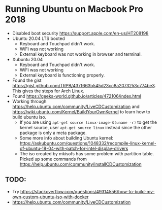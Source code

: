 # Running Ubuntu on Macbook Pro 2018

- Disabled boot security <https://support.apple.com/en-us/HT208198>
- Ubuntu 20.04 LTS booted
  - Keyboard and Touchpad didn't work.
  - WiFi was not working
  - External keyboard was not working in browser and terminal.
- Xubuntu 20.04
  - Keyboard and Touchpad didn't work.
  - WiFi was not working
  - External keyboard is functioning properly.
- Found the gist
    <https://gist.github.com/TRPB/437f663b545d23cc8a2073253c774be3>. This gives
    the steps for Arch Linux.
- Found <https://geeks-world.github.io/articles/472106/index.html>
- Working through <https://help.ubuntu.com/community/LiveCDCustomization> and
    <https://wiki.ubuntu.com/Kernel/BuildYourOwnKernel> to learn how to build
    ubuntu iso.
    - If you are using `apt-get source linux-image-$(uname -r)` to get the
        kernel source, user `apt-get source linux` instead since the other
        package is only a meta package.
    - Some more info about building Ubuntu kernel:
        <https://askubuntu.com/questions/1048332/recompile-linux-kernel-of-ubuntu-18-04-with-patch-for-intel-display-drivers>
    - The iso created by mkisofs has some problem with partition table. Picked
        up some commands from
        <https://help.ubuntu.com/community/InstallCDCustomization>

## TODO:
- Try https://stackoverflow.com/questions/49314556/how-to-build-my-own-custom-ubuntu-iso-with-docker
- https://help.ubuntu.com/community/LiveCDCustomization
